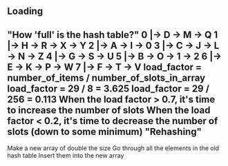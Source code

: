 Loading
-------
"How 'full' is the hash table?"
0 |-> D -> M -> Q
1 |-> H -> R -> X -> Y
2 |-> A -> I -> 0
3 |-> C -> J -> L -> N -> Z
4 |-> G -> S -> U
5 |-> B -> O -> 1 -> 2
6 |-> E -> K -> P -> W
7 |-> F -> T -> V
load_factor = number_of_items / number_of_slots_in_array
load_factor = 29 / 8 = 3.625
load_factor = 29 / 256 = 0.113
When the load factor > 0.7, it's time to increase the number of slots
When the load factor < 0.2, it's time to decrease the number of slots (down to some minimum)
"Rehashing"
-----------
Make a new array of double the size
Go through all the elements in the old hash table
Insert them into the new array